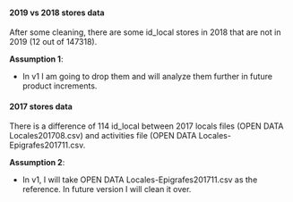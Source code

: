 #### 2019 vs 2018 stores data
After some cleaning, there are some id_local stores in 2018 that are not in 2019 (12 out of 147318).  

**Assumption 1**:
- In v1 I am going to drop them and will analyze them further in future product increments.

#### 2017 stores data
There is a difference of 114 id_local between 2017 locals files (OPEN DATA Locales201708.csv) and activities file (OPEN DATA Locales-Epigrafes201711.csv.  

**Assumption 2**: 
- In v1, I will take OPEN DATA Locales-Epigrafes201711.csv as the reference. In future version I will clean it over.
